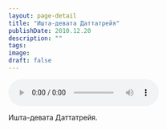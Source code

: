 ```yaml
---
layout: page-detail
title: "Ишта-девата Даттатрейя"
publishDate: 2010.12.20
description: ""
tags:
image:
draft: false
---
```


<audio title="2010.12.20 - Ишта-девата Даттатрейя.mp3" src="/upload/iblock/2f7/2f73f34a40c6ddcd5c7334fb7c4f507a.mp3" controls=""></audio>

 Ишта-девата Даттатрейя. 

  
